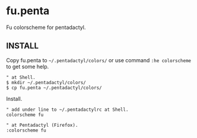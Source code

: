 fu.penta
========

Fu colorscheme for pentadactyl.

INSTALL
--------

Copy fu.penta to `~/.pentadactyl/colors/` or use command `:he colorscheme` to get some help.

	" at Shell.
	$ mkdir ~/.pentadactyl/colors/
	$ cp fu.penta ~/.pentadactyl/colors/

Install.

	" add under line to ~/.pentadactylrc at Shell.
	colorscheme fu

	" at Pentadactyl (Firefox).
	:colorscheme fu

